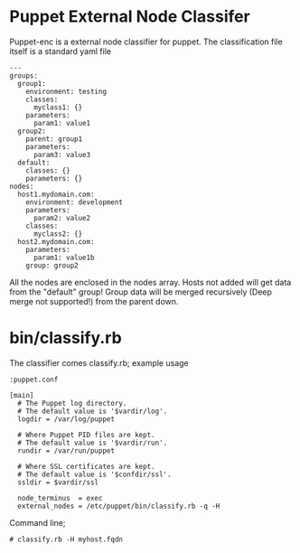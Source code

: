 Puppet External Node Classifer
=========================

Puppet-enc is a external node classifier for puppet. The classification file itself is a standard yaml file
	
	--- 
	groups: 
	  group1:
	    environment: testing
	    classes:
	      myclass1: {}
	    parameters:
	      param1: value1
	  group2:
	    parent: group1
	    parameters:
	      param3: value3
	  default: 
	    classes: {} 
	    parameters: {}
	nodes: 
	  host1.mydomain.com: 
	    environment: development 
	    parameters:
	      param2: value2
	    classes: 
	      myclass2: {}
	  host2.mydomain.com: 
	    parameters:
	      param1: value1b
	    group: group2
	              
All the nodes are enclosed in the nodes array. Hosts not added will get data from the "default" group! 
Group data will be merged recursively (Deep merge not supported!) from the parent down.


bin/classify.rb
===============

The classifier comes classify.rb; example usage

    :puppet.conf

    [main]
      # The Puppet log directory.
      # The default value is '$vardir/log'.
      logdir = /var/log/puppet

      # Where Puppet PID files are kept.
      # The default value is '$vardir/run'.
      rundir = /var/run/puppet

      # Where SSL certificates are kept.
      # The default value is '$confdir/ssl'.
      ssldir = $vardir/ssl

      node_terminus  = exec
      external_nodes = /etc/puppet/bin/classify.rb -q -H

Command line;

    # classify.rb -H myhost.fqdn


